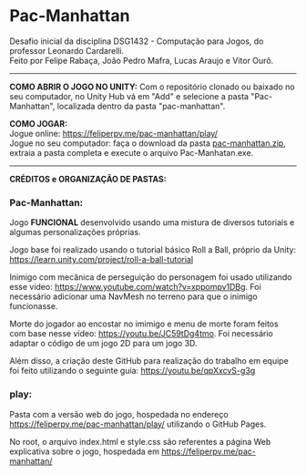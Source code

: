 # Pac-Manhattan
Desafio inicial da disciplina DSG1432 - Computação para Jogos, do professor Leonardo Cardarelli.\
Feito por Felipe Rabaça, João Pedro Mafra, Lucas Araujo e Vitor Ourô.

----------

**COMO ABRIR O JOGO NO UNITY:**
Com o repositório clonado ou baixado no seu computador, no Unity Hub vá em "Add" e selecione a pasta "Pac-Manhattan", localizada dentro da pasta "pac-manhattan".

**COMO JOGAR:**\
Jogue online: https://feliperpv.me/pac-manhattan/play/ \
Jogue no seu computador: faça o download da pasta [pac-manhattan.zip](https://github.com/Feliperpvieira/pac-manhattan/files/6190112/pac-manhattan.zip), extraia a pasta completa e execute o arquivo Pac-Manhatan.exe.

----------

**CRÉDITOS e ORGANIZAÇÃO DE PASTAS:**

### Pac-Manhattan: 
Jogo **FUNCIONAL** desenvolvido usando uma mistura de diversos tutoriais e algumas personalizações próprias.

Jogo base foi realizado usando o tutorial básico Roll a Ball, próprio da Unity: https://learn.unity.com/project/roll-a-ball-tutorial

Inimigo com mecânica de perseguição do personagem foi usado utilizando esse vídeo: https://www.youtube.com/watch?v=xppompv1DBg. Foi necessário adicionar uma NavMesh no terreno para que o inimigo funcionasse.

Morte do jogador ao encostar no imimigo e menu de morte foram feitos com base nesse vídeo: https://youtu.be/JC59tDg4tmo. Foi necessário adaptar o código de um jogo 2D para um jogo 3D.


Além disso, a criação deste GitHub para realização do trabalho em equipe foi feito utilizando o seguinte guia: https://youtu.be/qpXxcvS-g3g

### play:
Pasta com a versão web do jogo, hospedada no endereço https://feliperpv.me/pac-manhattan/play/ utilizando o GitHub Pages.

No root, o arquivo index.html e style.css são referentes a página Web explicativa sobre o jogo, hospedada em https://feliperpv.me/pac-manhattan/
